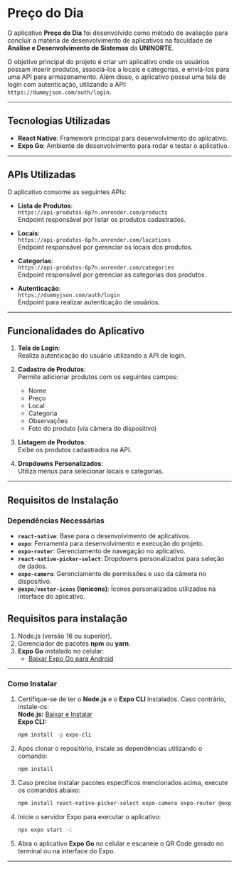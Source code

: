 # Preço do Dia

O aplicativo **Preço do Dia** foi desenvolvido como método de avaliação para concluir a matéria de desenvolvimento de aplicativos na faculdade de **Análise e Desenvolvimento de Sistemas** da **UNINORTE**.

O objetivo principal do projeto é criar um aplicativo onde os usuários possam inserir produtos, associá-los a locais e categorias, e enviá-los para uma API para armazenamento. Além disso, o aplicativo possui uma tela de login com autenticação, utilizando a API: `https://dummyjson.com/auth/login`.

---

## Tecnologias Utilizadas

- **React Native**: Framework principal para desenvolvimento do aplicativo.
- **Expo Go**: Ambiente de desenvolvimento para rodar e testar o aplicativo.

---

## APIs Utilizadas

O aplicativo consome as seguintes APIs:

- **Lista de Produtos**:  
  `https://api-produtos-6p7n.onrender.com/products`  
  Endpoint responsável por listar os produtos cadastrados.

- **Locais**:  
  `https://api-produtos-6p7n.onrender.com/locations`  
  Endpoint responsável por gerenciar os locais dos produtos.

- **Categorias**:  
  `https://api-produtos-6p7n.onrender.com/categories`  
  Endpoint responsável por gerenciar as categorias dos produtos.

- **Autenticação**:  
  `https://dummyjson.com/auth/login`  
  Endpoint para realizar autenticação de usuários.

---

## Funcionalidades do Aplicativo

1. **Tela de Login**:  
   Realiza autenticação do usuário utilizando a API de login.
   
2. **Cadastro de Produtos**:  
   Permite adicionar produtos com os seguintes campos:  
   - Nome
   - Preço
   - Local
   - Categoria
   - Observações
   - Foto do produto (via câmera do dispositivo)

3. **Listagem de Produtos**:  
   Exibe os produtos cadastrados na API.

4. **Dropdowns Personalizados**:  
   Utiliza menus para selecionar locais e categorias.

---

## Requisitos de Instalação

### **Dependências Necessárias**

- **`react-native`**: Base para o desenvolvimento de aplicativos.  
- **`expo`**: Ferramenta para desenvolvimento e execução do projeto.  
- **`expo-router`**: Gerenciamento de navegação no aplicativo.  
- **`react-native-picker-select`**: Dropdowns personalizados para seleção de dados.  
- **`expo-camera`**: Gerenciamento de permissões e uso da câmera no dispositivo.  
- **`@expo/vector-icons` (Ionicons)**: Ícones personalizados utilizados na interface do aplicativo.
## Requisitos para instalação

1. Node.js (versão 16 ou superior).
2. Gerenciador de pacotes **npm** ou **yarn**.
3. **Expo Go** instalado no celular:
   - [Baixar Expo Go para Android](https://play.google.com/store/apps/details?id=host.exp.exponent)

---

### **Como Instalar**

1. Certifique-se de ter o **Node.js** e o **Expo CLI** instalados. Caso contrário, instale-os:  
   **Node.js:** [Baixar e Instalar](https://nodejs.org/)  
   **Expo CLI:**  
   ```bash
   npm install -g expo-cli
   ```

2. Após clonar o repositório, instale as dependências utilizando o comando:  
   ```bash
   npm install
   ```

3. Caso precise instalar pacotes específicos mencionados acima, execute os comandos abaixo:  
   ```bash
   npm install react-native-picker-select expo-camera expo-router @expo/vector-icons
   ```

4. Inicie o servidor Expo para executar o aplicativo:  
   ```bash
   npx expo start -c
   ```

5. Abra o aplicativo **Expo Go** no celular e escaneie o QR Code gerado no terminal ou na interface do Expo.

---
